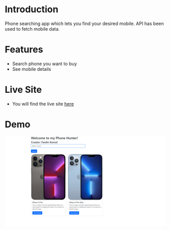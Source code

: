 ﻿# Introduction
Phone searching app which lets you find your desired mobile. API has been used to fetch mobile data.

# Features
- Search phone you want to buy
- See mobile details

# Live Site
- You will find the live site [here](https://fardinkomol.github.io/api-phone-hunter/index.html)

# Demo

![demo](assets/demo.png)
